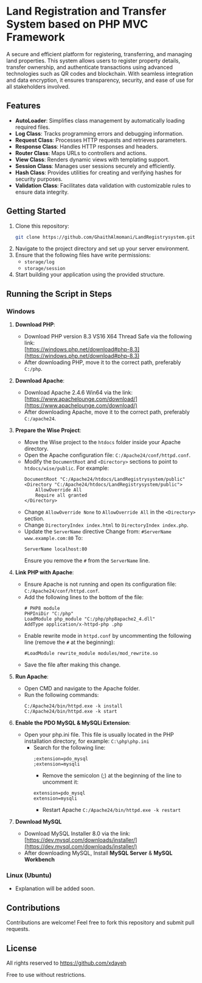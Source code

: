 # Land Registration and Transfer System based on  PHP MVC Framework 

A secure and efficient platform for registering, transferring, and managing land properties. This system allows users to register property details, transfer ownership, and authenticate transactions using advanced technologies such as QR codes and blockchain. With seamless integration and data encryption, it ensures transparency, security, and ease of use for all stakeholders involved.
## Features
- **AutoLoader**: Simplifies class management by automatically loading required files.
- **Log Class**: Tracks programming errors and debugging information.
- **Request Class**: Processes HTTP requests and retrieves parameters.
- **Response Class**: Handles HTTP responses and headers.
- **Router Class**: Maps URLs to controllers and actions.
- **View Class**: Renders dynamic views with templating support.
- **Session Class**: Manages user sessions securely and efficiently.
- **Hash Class**: Provides utilities for creating and verifying hashes for security purposes.
- **Validation Class**: Facilitates data validation with customizable rules to ensure data integrity.

## Getting Started
1. Clone this repository:
   ```bash
   git clone https://github.com/GhaithAlmomani/LandRegistrysystem.git 
   ```
2. Navigate to the project directory and set up your server environment.
3. Ensure that the following files have write permissions:
   - `storage/log`
   - `storage/session`
4. Start building your application using the provided structure.

## Running the Script in Steps

### Windows
1. **Download PHP**:
   - Download PHP version 8.3 VS16 X64 Thread Safe via the following link:  
     [https://windows.php.net/download#php-8.3](https://windows.php.net/download#php-8.3)
   - After downloading PHP, move it to the correct path, preferably `C:/php`.

2. **Download Apache**:
   - Download Apache 2.4.6 Win64 via the link:  
     [https://www.apachelounge.com/download/](https://www.apachelounge.com/download/)
   - After downloading Apache, move it to the correct path, preferably `C:/apache24`.

3. **Prepare the Wise Project**:
   - Move the Wise project to the `htdocs` folder inside your Apache directory.
   - Open the Apache configuration file: `C:/Apache24/conf/httpd.conf`.
   - Modify the `DocumentRoot` and `<Directory>` sections to point to `htdocs/wise/public`. For example:
     ```
     DocumentRoot "C:/Apache24/htdocs/LandRegistrysystem/public"
     <Directory "C:/Apache24/htdocs/LandRegistrysystem/public">
         AllowOverride All
         Require all granted
     </Directory>
     ```
   - Change `AllowOverride None` to `AllowOverride All` in the `<Directory>` section.
   - Change `DirectoryIndex index.html` to `DirectoryIndex index.php`.
   - Update the `ServerName` directive Change from: ``#ServerName www.example.com:80`` To:
     ```
     ServerName localhost:80
     ```
     Ensure you remove the `#` from the `ServerName` line.

4. **Link PHP with Apache**:
   - Ensure Apache is not running and open its configuration file: `C:/Apache24/conf/httpd.conf`.
   - Add the following lines to the bottom of the file:
     ```
     # PHP8 module
     PHPIniDir "C:/php"
     LoadModule php_module "C:/php/php8apache2_4.dll"
     AddType application/x-httpd-php .php
     ```
   - Enable rewrite mode in `httpd.conf` by uncommenting the following line (remove the `#` at the beginning):
     ```
     #LoadModule rewrite_module modules/mod_rewrite.so
     ```
   - Save the file after making this change.

5. **Run Apache**:
   - Open CMD and navigate to the Apache folder.
   - Run the following commands:
     ```
     C:/Apache24/bin/httpd.exe -k install
     C:/Apache24/bin/httpd.exe -k start
     ```
6. **Enable the PDO MySQL & MySQLi Extension**:
   - Open your php.ini file. This file is usually located in the PHP installation directory, for example:
     ```C:\php\php.ini```
      - Search for the following line:
         ```
        ;extension=pdo_mysql
        ;extension=mysqli
          ```
         - Remove the semicolon (;) at the beginning of the line to uncomment it:
        ```
        extension=pdo_mysql
        extension=mysqli
        ```
         - Restart Apache
           ```C:/Apache24/bin/httpd.exe -k restart```
7. **Download MySQL**
   - Download MySQL Installer 8.0 via the link:  
     [https://dev.mysql.com/downloads/installer/](https://dev.mysql.com/downloads/installer/)
   - After downloading MySQL, Install **MySQL Server** & **MySQL Workbench**

### Linux (Ubuntu)
- Explanation will be added soon.

## Contributions
Contributions are welcome! Feel free to fork this repository and submit pull requests.

## License
All rights reserved to https://github.com/xdayeh

Free to use without restrictions.
